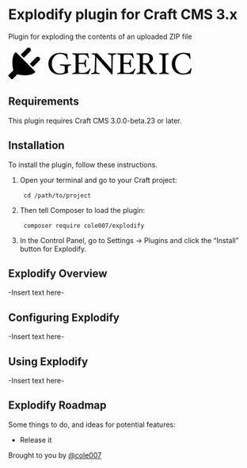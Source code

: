 # Explodify plugin for Craft CMS 3.x

Plugin for exploding the contents of an uploaded ZIP file

![Screenshot](resources/img/plugin-logo.png)

## Requirements

This plugin requires Craft CMS 3.0.0-beta.23 or later.

## Installation

To install the plugin, follow these instructions.

1. Open your terminal and go to your Craft project:

        cd /path/to/project

2. Then tell Composer to load the plugin:

        composer require cole007/explodify

3. In the Control Panel, go to Settings → Plugins and click the “Install” button for Explodify.

## Explodify Overview

-Insert text here-

## Configuring Explodify

-Insert text here-

## Using Explodify

-Insert text here-

## Explodify Roadmap

Some things to do, and ideas for potential features:

* Release it

Brought to you by [@cole007](http://ournameismud.co.uk/)
